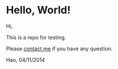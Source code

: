 Hello, World!
=====

Hi,

This is a repo for testing.

Please [contact me](mailto:micw.mm@gmail.com) if you have any question.

Hao, 04/11/2014

